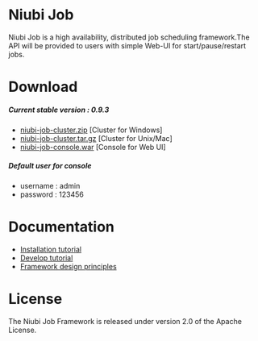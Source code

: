 # Niubi Job
Niubi Job is a high availability, distributed job scheduling framework.The API will be provided to users with simple Web-UI for start/pause/restart jobs.

# Download
##### Current stable version : 0.9.3
 * [niubi-job-cluster.zip](http://www.zuoxiaolong.com/download/niubi-job-cluster.zip "niubi-job-cluster.zip")   [Cluster for Windows]
 * [niubi-job-cluster.tar.gz](http://www.zuoxiaolong.com/download/niubi-job-cluster.tar.gz "niubi-job-cluster.tar.gz")   [Cluster for Unix/Mac]
 * [niubi-job-console.war](http://www.zuoxiaolong.com/download/niubi-job-console.war "niubi-job-console.war")   [Console for Web UI]

##### Default user for console
 * username : admin
 * password : 123456

# Documentation
 * [Installation tutorial](http://www.cnblogs.com/zuoxiaolong/p/niubi-job-1.html "http://www.cnblogs.com/zuoxiaolong/p/niubi-job-1.html")
 * [Develop tutorial](http://www.cnblogs.com/zuoxiaolong/p/niubi-job-2.html "http://www.cnblogs.com/zuoxiaolong/p/niubi-job-2.html")
 * [Framework design principles](http://www.cnblogs.com/zuoxiaolong/p/niubi-job-3.html "http://www.cnblogs.com/zuoxiaolong/p/niubi-job-3.html")

# License
The Niubi Job Framework is released under version 2.0 of the Apache License.
